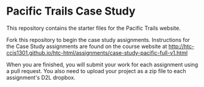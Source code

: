 # Pacific Trails Case Study
This repository contains the starter files for the Pacific Trails website.  

Fork this repository to begin the case study assignments. Instructions for the Case Study assignments are found on the course website at http://htc-ccis1301.github.io/htc-html/assignments/case-study-pacific-full-v1.html

When you are finished, you will submit your work for each assignment using a pull request.  You also need to upload 
your project as a zip file to each assignment's D2L dropbox.
